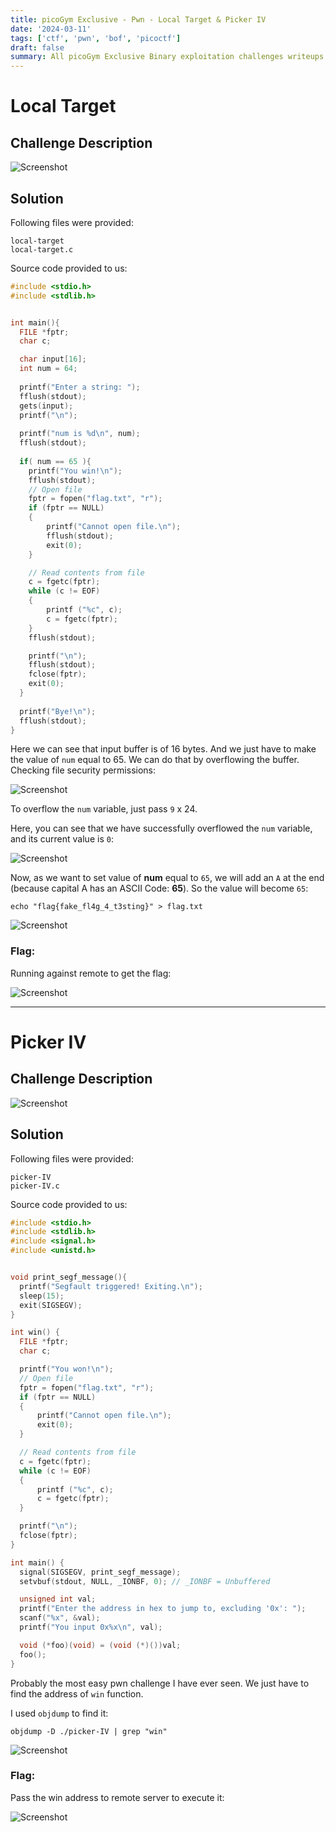 ```yaml
---
title: picoGym Exclusive - Pwn - Local Target & Picker IV 
date: '2024-03-11'
tags: ['ctf', 'pwn', 'bof', 'picoctf']
draft: false
summary: All picoGym Exclusive Binary exploitation challenges writeups.
---
```


# Local Target

## Challenge Description

![Screenshot](/static/writeups/picoCTF/pwn/picoGym/local-target.png)

## Solution

Following files were provided:

```
local-target
local-target.c
```

Source code provided to us:

```c:local-target.c
#include <stdio.h>
#include <stdlib.h>


int main(){
  FILE *fptr;
  char c;

  char input[16];
  int num = 64;
  
  printf("Enter a string: ");
  fflush(stdout);
  gets(input);
  printf("\n");
  
  printf("num is %d\n", num);
  fflush(stdout);
  
  if( num == 65 ){
    printf("You win!\n");
    fflush(stdout);
    // Open file
    fptr = fopen("flag.txt", "r");
    if (fptr == NULL)
    {
        printf("Cannot open file.\n");
        fflush(stdout);
        exit(0);
    }

    // Read contents from file
    c = fgetc(fptr);
    while (c != EOF)
    {
        printf ("%c", c);
        c = fgetc(fptr);
    }
    fflush(stdout);

    printf("\n");
    fflush(stdout);
    fclose(fptr);
    exit(0);
  }
  
  printf("Bye!\n");
  fflush(stdout);
}
```

Here we can see that input buffer is of 16 bytes. And we just have to make the value of `num` equal to 65. We can do that by overflowing the buffer. Checking file security permissions:

![Screenshot](/static/writeups/picoCTF/pwn/picoGym/perm.png)

To overflow the `num` variable, just pass `9` x 24. 

Here, you can see that we have successfully overflowed the `num` variable, and its current value is `0`:

![Screenshot](/static/writeups/picoCTF/pwn/picoGym/lt-1.png)

Now, as we want to set value of **num** equal to `65`, we will add an `A` at the end (because capital A has an ASCII Code: **65**). So the value will become `65`:

```bash:fake-flag-for-testing
echo "flag{fake_fl4g_4_t3sting}" > flag.txt
```

![Screenshot](/static/writeups/picoCTF/pwn/picoGym/lt-2.png)

### Flag:

Running against remote to get the flag:

![Screenshot](/static/writeups/picoCTF/pwn/picoGym/lt-3.png)

---

# Picker IV

## Challenge Description

![Screenshot](/static/writeups/picoCTF/pwn/picoGym/picker-iv.png)

## Solution

Following files were provided:

```
picker-IV
picker-IV.c
```

Source code provided to us:

```c:picker-IV.c
#include <stdio.h>
#include <stdlib.h>
#include <signal.h>
#include <unistd.h>


void print_segf_message(){
  printf("Segfault triggered! Exiting.\n");
  sleep(15);
  exit(SIGSEGV);
}

int win() {
  FILE *fptr;
  char c;

  printf("You won!\n");
  // Open file
  fptr = fopen("flag.txt", "r");
  if (fptr == NULL)
  {
      printf("Cannot open file.\n");
      exit(0);
  }

  // Read contents from file
  c = fgetc(fptr);
  while (c != EOF)
  {
      printf ("%c", c);
      c = fgetc(fptr);
  }

  printf("\n");
  fclose(fptr);
}

int main() {
  signal(SIGSEGV, print_segf_message);
  setvbuf(stdout, NULL, _IONBF, 0); // _IONBF = Unbuffered

  unsigned int val;
  printf("Enter the address in hex to jump to, excluding '0x': ");
  scanf("%x", &val);
  printf("You input 0x%x\n", val);

  void (*foo)(void) = (void (*)())val;
  foo();
}
```

Probably the most easy pwn challenge I have ever seen. We just have to find the address of `win` function. 

I used `objdump` to find it:

```bash:objump-command
objdump -D ./picker-IV | grep "win"
```

![Screenshot](/static/writeups/picoCTF/pwn/picoGym/p4-1.png)

### Flag:

Pass the win address to remote server to execute it:

![Screenshot](/static/writeups/picoCTF/pwn/picoGym/p4-2.png)